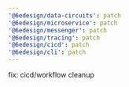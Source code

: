 ```yaml
---
'@6edesign/data-circuits': patch
'@6edesign/microservice': patch
'@6edesign/messenger': patch
'@6edesign/tracing': patch
'@6edesign/cicd': patch
'@6edesign/cli': patch
---
```


fix: cicd/workflow cleanup

